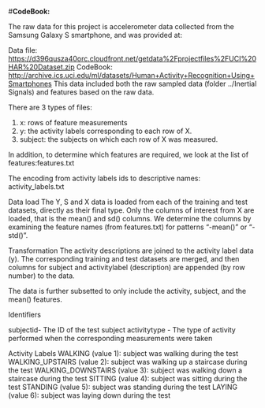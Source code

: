 #**CodeBook:**

The raw data for this project is accelerometer data collected from the Samsung Galaxy S smartphone, and was provided at:

Data file: https://d396qusza40orc.cloudfront.net/getdata%2Fprojectfiles%2FUCI%20HAR%20Dataset.zip
CodeBook: http://archive.ics.uci.edu/ml/datasets/Human+Activity+Recognition+Using+Smartphones
This data included both the raw sampled data (folder ../Inertial Signals) and features based on the raw data. 

There are 3 types of files:

1. x: rows of feature measurements
1. y: the activity labels corresponding to each row of X.
1. subject: the subjects on which each row of X was measured.

In addition, to determine which features are required, we look at the list of features:features.txt

The encoding from activity labels ids to descriptive names: activity_labels.txt

Data load
The Y, S and X data is loaded from each of the training and test datasets, directly as their final type.
Only the columns of interest from X are loaded, that is the mean() and sd() columns. We determine the columns by examining the feature names (from features.txt) for patterns “-mean()” or “-std()”.

Transformation
The activity descriptions are joined to the activity label data (y).
The corresponding training and test datasets are merged, and then columns for subject and activitylabel (description) are appended (by row number) to the data.


The data is further subsetted to only include the activity, subject, and the mean() features.

Identifiers

subjectid- The ID of the test subject
activitytype - The type of activity performed when the corresponding measurements were taken


Activity Labels
WALKING (value 1): subject was walking during the test
WALKING_UPSTAIRS (value 2): subject was walking up a staircase during the test
WALKING_DOWNSTAIRS (value 3): subject was walking down a staircase during the test
SITTING (value 4): subject was sitting during the test
STANDING (value 5): subject was standing during the test
LAYING (value 6): subject was laying down during the test

